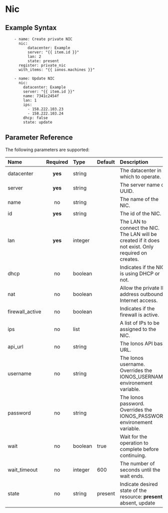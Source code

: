 # Nic

## Example Syntax

```text
    - name: Create private NIC
      nic:
          datacenter: Example
          server: "{{ item.id }}"
          lan: 2
          state: present
      register: private_nic
      with_items: "{{ ionos.machines }}"

    - name: Update NIC
      nic:
        datacenter: Example
        server: "{{ item.id }}"
        name: 7341c2454f
        lan: 1
        ips:
          - 158.222.103.23
          - 158.222.103.24
        dhcp: false
        state: update
```

## Parameter Reference

The following parameters are supported:

| Name | Required | Type | Default | Description |
| :--- | :---: | :--- | :--- | :--- |
| datacenter | **yes** | string |  | The datacenter in which to operate. |
| server | **yes** | string |  | The server name or UUID. |
| name | no | string |  | The name of the NIC. |
| id | **yes** | string |  | The id of the NIC. |
| lan | **yes** | integer |  | The LAN to connect the NIC. The LAN will be created if it does not exist. Only required on creates. |
| dhcp | no | boolean |  | Indicates if the NIC is using DHCP or not. |
| nat | no | boolean |  | Allow the private IP address outbound Internet access. |
| firewall\_active | no | boolean |  | Indicates if the firewall is active. |
| ips | no | list |  | A list of IPs to be assigned to the NIC. |
| api\_url | no | string |  | The Ionos API base URL. |
| username | no | string |  | The Ionos username. Overrides the IONOS\_USERNAME environement variable. |
| password | no | string |  | The Ionos password. Overrides the IONOS\_PASSWORD environement variable. |
| wait | no | boolean | true | Wait for the operation to complete before continuing. |
| wait\_timeout | no | integer | 600 | The number of seconds until the wait ends. |
| state | no | string | present | Indicate desired state of the resource: **present**, absent, update |

